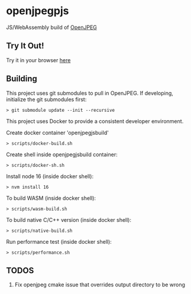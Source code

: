 # openjpegpjs

JS/WebAssembly build of [OpenJPEG](https://github.com/uclouvain/openjpeg)

## Try It Out!

Try it in your browser [here](https://chafey.github.io/openjpegjs/test/browser/index.html)

## Building

This project uses git submodules to pull in OpenJPEG.  If developing, initialize the git submodules first:

```
> git submodule update --init --recursive
```

This project uses Docker to provide a consistent developer environment.

Create docker container 'openjpegjsbuild'

```
> scripts/docker-build.sh
```

Create shell inside openjpegjsbuild container:

```
> scripts/docker-sh.sh
```

Install node 16 (inside docker shell):
```
> nvm install 16
```

To build WASM (inside docker shell):
```
> scripts/wasm-build.sh
```

To build native C/C++ version (inside docker shell):
```
> scripts/native-build.sh
```

Run performance test (inside docker shell):
```
> scripts/performance.sh
```


## TODOS

1) Fix openjpeg cmake issue that overrides output directory to be wrong